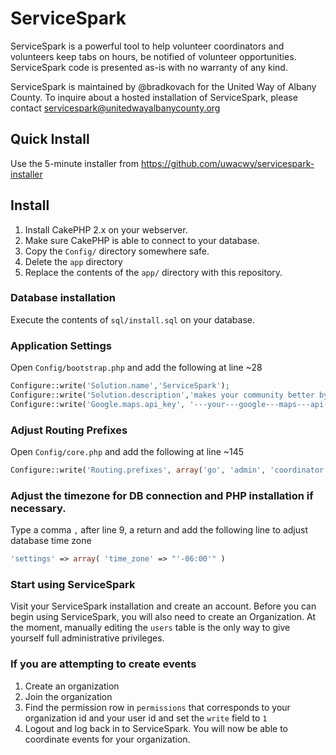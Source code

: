 # ServiceSpark

ServiceSpark is a powerful tool to help volunteer coordinators and volunteers keep tabs on hours, be notified of volunteer opportunities.  ServiceSpark code is presented as-is with no warranty of any kind.

ServiceSpark is maintained by @bradkovach for the United Way of Albany County.  To inquire about a hosted installation of ServiceSpark, please contact servicespark@unitedwayalbanycounty.org

## Quick Install
Use the 5-minute installer from https://github.com/uwacwy/servicespark-installer

## Install
1. Install CakePHP 2.x on your webserver. 
2. Make sure CakePHP is able to connect to your database.  
3. Copy the `Config/` directory somewhere safe.
4. Delete the `app` directory
5. Replace the contents of the `app/` directory with this repository.

### Database installation
Execute the contents of `sql/install.sql` on your database.

### Application Settings
Open `Config/bootstrap.php` and add the following at line ~28
```php
Configure::write('Solution.name','ServiceSpark');
Configure::write('Solution.description','makes your community better by helping you volunteer doing things you love.');
Configure::write('Google.maps.api_key', '---your---google---maps---api---key---here');
```

### Adjust Routing Prefixes
Open `Config/core.php` and add the following at line ~145
```php
Configure::write('Routing.prefixes', array('go', 'admin', 'coordinator', 'volunteer', 'supervisor', 'json') );
```

### Adjust the timezone for DB connection and PHP installation if necessary.

Type a comma `,` after line 9, a return and add the following line to adjust database time zone
```php
'settings' => array( 'time_zone' => "'-06:00'" )
```
### Start using ServiceSpark
Visit your ServiceSpark installation and create an account.  Before you can begin using ServiceSpark, you will also need to create an Organization.  At the moment, manually editing the `users` table is the only way to give yourself full administrative privileges.

### If you are attempting to create events
1. Create an organization
2. Join the organization
3. Find the permission row in `permissions` that corresponds to your organization id and your user id and set the `write` field to `1`
4. Logout and log back in to ServiceSpark.  You will now be able to coordinate events for your organization.
